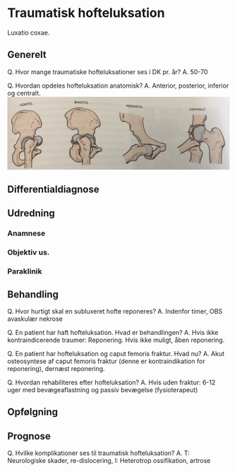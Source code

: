 # Traumatisk hofteluksation
Luxatio coxae.

## Generelt
Q. Hvor mange traumatiske hofteluksationer ses i DK pr. år?
A. 50-70

Q. Hvordan opdeles hofteluksation anatomisk?
A. Anterior, posterior, inferior og centralt.
![](BearImages/0657DA64-0F16-4A46-8A9E-B64310F853BC-98900-0000BFD153613E20/0FFEDB30-103D-4839-BB7A-FFC33804DCAB.png)

## Differentialdiagnose


## Udredning
### Anamnese

### Objektiv us.

### Paraklinik

## Behandling
Q. Hvor hurtigt skal en subluxeret hofte reponeres?
A. Indenfor timer, OBS avaskulær nekrose

Q. En patient har haft hofteluksation. Hvad er behandlingen?
A. Hvis ikke kontraindicerende traumer: Reponering. Hvis ikke muligt, åben reponering.  

Q. En patient har hofteluksation og caput femoris fraktur. Hvad nu? 
A. Akut osteosyntese af caput femoris fraktur (denne er kontraindikation for reponering), dernæst reponering. 

Q. Hvordan rehabiliteres efter hofteluksation?
A. Hvis uden fraktur: 6-12 uger med bevægeaflastning og passiv bevægelse (fysioterapeut)

## Opfølgning


## Prognose
Q. Hvilke komplikationer ses til traumatisk hofteluksation?
A. T: Neurologiske skader, re-dislocering, I: Heterotrop ossifikation, artrose

<!-- #anki/tag/med/Orto #anki/deck/Medicine -->

<!-- {BearID:30AF82AF-7903-447D-9CE6-D4C94B59B3C8-98900-0000BFAAFAA2738C} -->
